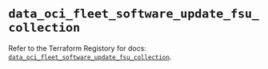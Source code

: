 # `data_oci_fleet_software_update_fsu_collection`

Refer to the Terraform Registory for docs: [`data_oci_fleet_software_update_fsu_collection`](https://registry.terraform.io/providers/oracle/oci/6.18.0/docs/data-sources/fleet_software_update_fsu_collection).
